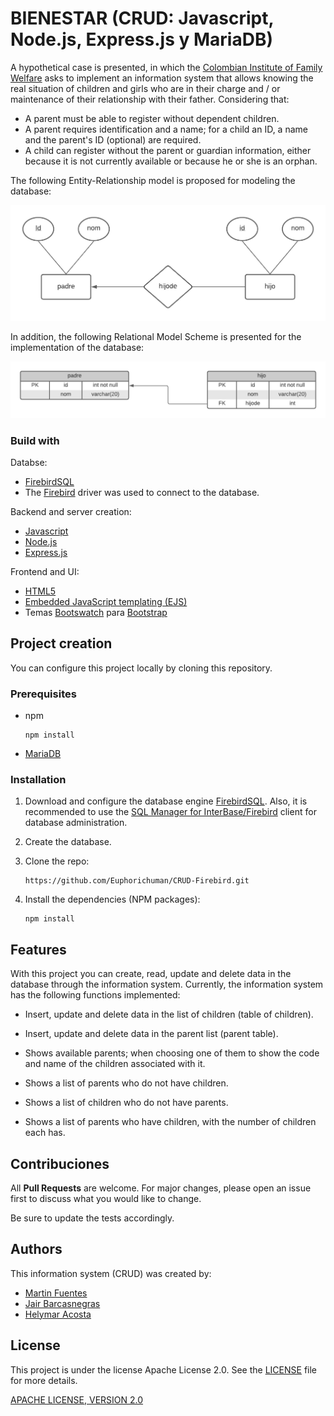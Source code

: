 # BIENESTAR (CRUD: Javascript, Node.js, Express.js y MariaDB)

A hypothetical case is presented, in which the [Colombian Institute of Family Welfare](https://www.icbf.gov.co/) asks to implement an information system that allows knowing the real situation of children and girls who are in their charge and / or maintenance of their relationship with their father. Considering that:

- A parent must be able to register without dependent children.
- A parent requires identification and a name; for a child an ID, a name and the parent's ID (optional) are required.
- A child can register without the parent or guardian information, either because it is not currently available or because he or she is an orphan.

The following Entity-Relationship model is proposed for modeling the database:

![Entity Relationship Diagram](./src/files/EntityRelationshipDiagram.png "Modelo Entidad-Relación")

In addition, the following Relational Model Scheme is presented for the implementation of the database:

![Relational Schema](./src/files/RelationalSchema.png "Modelo Relacional")

### Build with

Databse:
- [FirebirdSQL](https://firebirdsql.org/)
- The [Firebird](https://github.com/xdenser/node-firebird-libfbclient#readme) driver was used to connect to the database.

Backend and server creation:
- [Javascript](https://developer.mozilla.org/es/docs/Web/JavaScript)
- [Node.js](https://nodejs.org/en/)
- [Express.js](https://expressjs.com/)

Frontend and UI:
- [HTML5](https://html.spec.whatwg.org/)
- [Embedded JavaScript templating (EJS)](https://ejs.co/)
- Temas [Bootswatch](https://bootswatch.com/) para [Bootstrap](https://bootswatch.com/)

## Project creation

You can configure this project locally by cloning this repository.

### Prerequisites

- npm
  ```
  npm install
  ```
- [MariaDB](https://mariadb.org/)

### Installation

1. Download and configure the database engine [FirebirdSQL](https://firebirdsql.org/). Also, it is recommended to use the [SQL Manager for InterBase/Firebird](https://www.sqlmanager.net/products/ibfb/manager) client for database administration.

2. Create the database.

3. Clone the repo:
   ```
   https://github.com/Euphorichuman/CRUD-Firebird.git
   ```
4. Install the dependencies (NPM packages):
   ```
   npm install
   ```

## Features

With this project you can create, read, update and delete data in the database through the information system. Currently, the information system has the following functions implemented:

- Insert, update and delete data in the list of children (table of children).

- Insert, update and delete data in the parent list (parent table).

- Shows available parents; when choosing one of them to show the code and name of the children associated with it.

- Shows a list of parents who do not have children.

- Shows a list of children who do not have parents.

- Shows a list of parents who have children, with the number of children each has.

## Contribuciones
All **Pull Requests** are welcome. For major changes, please open an issue first to discuss what you would like to change.

Be sure to update the tests accordingly.

## Authors
This information system (CRUD) was created by:

- [Martin Fuentes](https://github.com/Euphorichuman)
- [Jair Barcasnegras](https://github.com/theblackbar)
- [Helymar Acosta](https://github.com/helymar)

## License

This project is under the license Apache License 2.0. See the [LICENSE](https://github.com/Euphorichuman/CRUD-Firebird/blob/main/LICENSE) file for more details.

[APACHE LICENSE, VERSION 2.0](http://www.apache.org/licenses/LICENSE-2.0)
